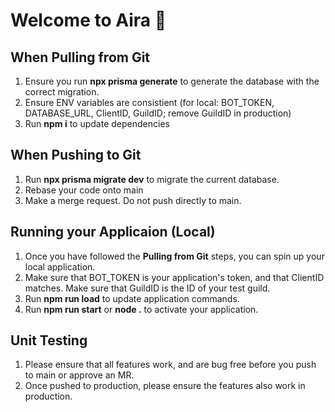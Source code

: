 # Welcome to Aira 👻
## When Pulling from Git
1) Ensure you run **npx prisma generate** to generate the database with the correct migration.
2) Ensure ENV variables are consistient (for local: BOT_TOKEN, DATABASE_URL, ClientID, GuildID; remove GuildID in production)
3) Run **npm i** to update dependencies

## When Pushing to Git
1) Run **npx prisma migrate dev** to migrate the current database.
2) Rebase your code onto main
3) Make a merge request. Do not push directly to main.

## Running your Applicaion (Local)
1) Once you have followed the **Pulling from Git** steps, you can spin up your local application.
2) Make sure that BOT_TOKEN is your application's token, and that ClientID matches. Make sure that GuildID is the ID of your test guild.
3) Run **npm run load** to update application commands.
4) Run **npm run start** or **node .** to activate your application.

## Unit Testing
1) Please ensure that all features work, and are bug free before you push to main or approve an MR. 
2) Once pushed to production, please ensure the features also work in production.